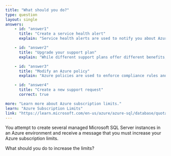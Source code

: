```yaml
---
title: "What should you do?"
type: question
layout: single
answers:
    - id: "answer1"
      title: "Create a service health alert"
      explain: "Service health alerts are used to notify you about Azure service issues and planned maintenance, not for requesting quota increases."

    - id: "answer2"
      title: "Upgrade your support plan"
      explain: "While different support plans offer different benefits, upgrading your support plan is not necessary to request a quota increase. Support incidents for Azure quota increases are free of charge."

    - id: "answer3"
      title: "Modify an Azure policy"
      explain: "Azure policies are used to enforce compliance rules and resource standards, not for managing subscription limits or quotas."

    - id: "answer4"
      title: "Create a new support request"
      correct: true

more: "Learn more about Azure subscription limits."
learn: "Azure Subscription Limits"
link: "https://learn.microsoft.com/en-us/azure/azure-sql/database/quota-increase-request"
---
```


You attempt to create several managed Microsoft SQL Server instances in an Azure environment and receive a message that you must increase your Azure subscription limits.

What should you do to increase the limits?
